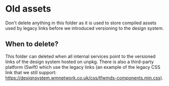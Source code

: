 # Old assets

Don't delete anything in this folder as it is used to store compiled assets used by legacy links before we introduced versioning to the design system.

## When to delete?

This folder can deleted when all internal services point to the versioned links of the design system hosted on unpkg.
There is also a third-party platform (Swift) which use the legacy links (an example of the legacy CSS link that we still support: https://designsystem.wmnetwork.co.uk/css/tfwmds-components.min.css).
